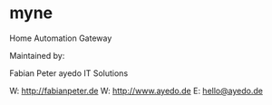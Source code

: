 myne
====

Home Automation Gateway

Maintained by:

Fabian Peter
ayedo IT Solutions

W: http://fabianpeter.de
W: http://www.ayedo.de
E: hello@ayedo.de

